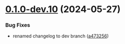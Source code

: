 # [0.1.0-dev.10](https://github.com/dakorsun/my-nextjs-blog/compare/v0.1.0-dev.9...v0.1.0-dev.10) (2024-05-27)

### Bug Fixes

- renamed changelog to dev branch ([a473256](https://github.com/dakorsun/my-nextjs-blog/commit/a4732567f2eccf42adffed69c4d856f236d3c547))
